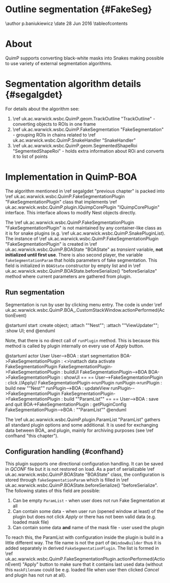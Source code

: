 # Outline segmentation {#FakeSeg}

\author p.baniukiewicz
\date 28 Jun 2016
\tableofcontents

# About

QuimP supports converting black-white masks into Snakes making possible to use variety of external
segmentation algorithms.

# Segmentation algorithm details {#segalgdet}

For details about the algorithm see:

1. \ref uk.ac.warwick.wsbc.QuimP.geom.TrackOutline "TrackOutline" - converting objects to ROIs in one frame
2. \ref uk.ac.warwick.wsbc.QuimP.FakeSegmentation "FakeSegmentation" - grouping ROIs in chains related to \ref uk.ac.warwick.wsbc.QuimP.SnakeHandler "SnakeHandler"
3. \ref uk.ac.warwick.wsbc.QuimP.geom.SegmentedShapeRoi "SegmentedShapeRoi" - holds extra information about ROi and converts it to list of points

# Implementation in QuimP-BOA

The algorithm mentioned in \ref segalgdet "previous chapter" is packed into \ref uk.ac.warwick.wsbc.QuimP.FakeSegmentationPlugin "FakeSegmentationPlugin" class that implements \ref uk.ac.warwick.wsbc.QuimP.plugin.IQuimpCorePlugin "IQuimpCorePlugin" interface. This interface allows to
modify Nest objects directly.

The \ref uk.ac.warwick.wsbc.QuimP.FakeSegmentationPlugin "FakeSegmentationPlugin" is not maintained by 
any container-like class as it is for snake plugins (e.g. \ref uk.ac.warwick.wsbc.QuimP.SnakePluginList).
The instance of \ref uk.ac.warwick.wsbc.QuimP.FakeSegmentationPlugin "FakeSegmentationPlugin" is created in
\ref uk.ac.warwick.wsbc.QuimP.BOAState "BOAState" as *transient* variable, **not initialized until first use**. 
There is also second player, the variable `fakeSegmentationParam` that holds parameters of fake segmentation.
This field is initialized in `BOAState` constructor by empty list and in \ref uk.ac.warwick.wsbc.QuimP.BOAState.beforeSerialize() "beforeSerialize" method where current parameters are gathered from plugin.

## Run segmentation

Segmentation is run by user by clicking menu entry. The code is under \ref uk.ac.warwick.wsbc.QuimP.BOA_.CustomStackWindow.actionPerformed(ActionEvent)

@startuml
start
:create object;
:attach ""Nest"";
:attach ""ViewUpdater"";
:show UI;
end
@enduml

Note, that there is no direct call of `runPlugin` method. This is because this method is called by plugin internally on every use of *Apply* button.

@startuml
actor User
User-->BOA : start segmentation
BOA->FakeSegmentationPlugin : <<create>>\nattach data
activate FakeSegmentationPlugin
FakeSegmentationPlugin->FakeSegmentationPlugin : buildUI
FakeSegmentationPlugin-->BOA
BOA->FakeSegmentationPlugin : showUI
== ==
User-->FakeSegmentationPlugin : click //Apply//
FakeSegmentationPlugin->runPlugin
runPlugin->runPlugin : build new ""Nest""
runPlugin-->BOA : updateView
runPlugin-->FakeSegmentationPlugin
FakeSegmentationPlugin->FakeSegmentationPlugin : build ""ParamList""
== ==
User-->BOA : save and quit
BOA->FakeSegmentationPlugin : getPluginConfig
FakeSegmentationPlugin-->BOA : ""ParamList""
@enduml    

The \ref uk.ac.warwick.wsbc.QuimP.plugin.ParamList "ParamList" gathers all standard plugin options and some additional. It is used for exchanging data between BOA_ and plugin, mainly for archiving purposes (see \ref confhand "this chapter").

## Configuration handling {#confhand}

This plugin supports one directional configuration handling. It can be saved in *QCONF* file but it is not restored on load. As a part of serializable \ref uk.ac.warwick.wsbc.QuimP.BOAState "BOAState" class, the configuration is stored through `fakeSegmentationParam` which is filled in \ref uk.ac.warwick.wsbc.QuimP.BOAState.beforeSerialize() "beforeSerialize". The following states of this field are possible:

1. Can be empty `ParamList` - when user does not run Fake Segmentation at all
2. Can contain some data - when user run (opened window at least) of the plugin but does not click *Apply* or there has not been valid data (e.g. loaded mask file)
3. Can contain some data **and** name of the mask file - user used the plugin

To reach this, the ParamList with configuration inside the plugin is build in a little different way.
The file name is not the part of `QWindowBuilder` thus it is added separately in derived `FakeSegmentationPlugin`. The list is formed in \ref uk.ac.warwick.wsbc.QuimP.FakeSegmentationPlugin.actionPerformed(ActionEvent) "Apply" button to make sure that it contains last used data (without this `maskFilename` could be e.g. loaded file when user then clicked *Cancel* and plugin has not run at all).